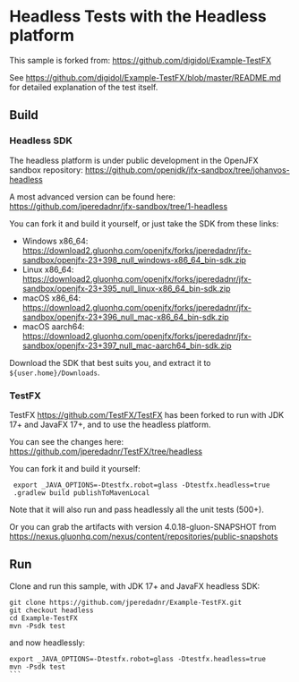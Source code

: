Headless Tests with the Headless platform
===

This sample is forked from: https://github.com/digidol/Example-TestFX

See https://github.com/digidol/Example-TestFX/blob/master/README.md for detailed explanation of the test itself.

Build
---

<h3>Headless SDK</h3>

The headless platform is under public development in the OpenJFX sandbox repository: https://github.com/openjdk/jfx-sandbox/tree/johanvos-headless

A most advanced version can be found here: https://github.com/jperedadnr/jfx-sandbox/tree/1-headless

You can fork it and build it yourself, or just take the SDK from these links:

- Windows x86_64: https://download2.gluonhq.com/openjfx/forks/jperedadnr/jfx-sandbox/openjfx-23+398_null_windows-x86_64_bin-sdk.zip
- Linux x86_64: https://download2.gluonhq.com/openjfx/forks/jperedadnr/jfx-sandbox/openjfx-23+395_null_linux-x86_64_bin-sdk.zip
- macOS x86_64: https://download2.gluonhq.com/openjfx/forks/jperedadnr/jfx-sandbox/openjfx-23+396_null_mac-x86_64_bin-sdk.zip
- macOS aarch64: https://download2.gluonhq.com/openjfx/forks/jperedadnr/jfx-sandbox/openjfx-23+397_null_mac-aarch64_bin-sdk.zip

Download the SDK that best suits you, and extract it to `${user.home}/Downloads`.

<h3>TestFX</h3>

TestFX https://github.com/TestFX/TestFX has been forked to run with JDK 17+ and JavaFX 17+, and to use the headless platform.

You can see the changes here: https://github.com/jperedadnr/TestFX/tree/headless

You can fork it and build it yourself: 
```
 export _JAVA_OPTIONS=-Dtestfx.robot=glass -Dtestfx.headless=true
 .gradlew build publishToMavenLocal
 ``` 

Note that it will also run and pass headlessly all the unit tests (500+).

Or you can grab the artifacts with version 4.0.18-gluon-SNAPSHOT from https://nexus.gluonhq.com/nexus/content/repositories/public-snapshots

Run
---

Clone and run this sample, with JDK 17+ and JavaFX headless SDK:

```
git clone https://github.com/jperedadnr/Example-TestFX.git
git checkout headless
cd Example-TestFX
mvn -Psdk test
```
and now headlessly:

````
export _JAVA_OPTIONS=-Dtestfx.robot=glass -Dtestfx.headless=true
mvn -Psdk test
```

